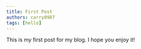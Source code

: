 ```yaml
---
title: First Post
authors: carry0987
tags: [hello]
---
```


<!-- truncate -->

This is my first post for my blog. I hope you enjoy it!
